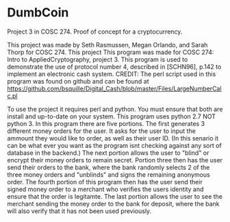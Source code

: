 # DumbCoin
Project 3 in COSC 274. Proof of concept for a cryptocurrency.

This project was made by Seth Rasmussen, Megan Orlando, and Sarah Thorp for COSC 274. 
This project This program was made for COSC 274: Intro to AppliedCryptography, project 3.
This program is used to demonstrate the use of protocol number 4, described in
[SCHN96], p.142 to implement an electronic cash system.
CREDIT: The perl script used in this program was found on github and can be
found at https://github.com/bsquille/Digital_Cash/blob/master/Files/LargeNumberCalc.pl

To use the project it requires perl and python. You must ensure that both are install and up-to-date on your
system. This program uses python 2.7 NOT python 3. In this program there are five portions. The first generates 
3 different money orders for the user. It asks for the user to input the ammount they would like to order, as 
well as their user ID. (In this senario it can be what ever you want as the program isnt checking against any sort 
of database in the backend.) The next portion allows the user to "blind" or encrypt their money orders to remain secret.
Portion three then has the user send their orders to the bank, where the bank randomly selects 2 of the three money orders and 
"unblinds" and signs the remaining anonymous order. The fourth portion of this program then has the user send their signed money order
to a merchant who verifies the users identity and ensure that the order is legitamte. The last portion allows the user 
to see the merchant sending the money order to the bank for deposit, where the bank will also verify that it has not been
used previously. 
